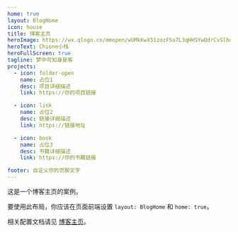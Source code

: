 ```yaml
---
home: true
layout: BlogHome
icon: house
title: 博客主页
heroImage: https://wx.qlogo.cn/mmopen/wUMkKwX51zozF5a7L3qHHSYwQdrCvSlhqNLnv3NFo6hQ3H6gqYXLOFibb5n9KQlQBdhfJKICCcBJcdJOXn9eSjC8OQ9nBJmDQ/132
heroText: Chione小栈
heroFullScreen: true
tagline: 梦中可知身是客
projects:
  - icon: folder-open
    name: 占位1
    desc: 项目详细描述
    link: https://你的项目链接

  - icon: link
    name: 占位2
    desc: 链接详细描述
    link: https://链接地址

  - icon: book
    name: 占位3
    desc: 书籍详细描述
    link: https://你的书籍链接

footer: 自定义你的页脚文字
---
```


这是一个博客主页的案例。

要使用此布局，你应该在页面前端设置 `layout: BlogHome` 和 `home: true`。

相关配置文档请见 [博客主页](https://theme-hope.vuejs.press/zh/guide/blog/home.html)。

